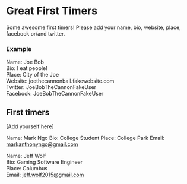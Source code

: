 # Great First Timers

Some awesome first timers! Please add your name, bio, website, place, facebook or/and twitter.

### Example

Name: Joe Bob  
Bio: I eat people!  
Place: City of the Joe  
Website: joethecannonball.fakewebsite.com  
Twitter: JoeBobTheCannonFakeUser  
Facebook: JoeBobTheCannonFakeUser  

## First timers

[Add yourself here]

Name: Mark Ngo
Bio: College Student
Place: College Park
Email: markanthonyngo@gmail.com

Name: Jeff Wolf  
Bio: Gaming Software Engineer  
Place: Columbus  
Email: jeff.wolf2015@gmail.com  
